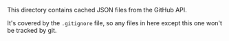 This directory contains cached JSON files from the GitHub API.

It's covered by the `.gitignore` file, so any files in here except this one won't be tracked by git.
